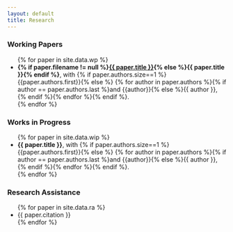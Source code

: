 ```yaml
---
layout: default
title: Research
---
```

<div class="container" id="research">
<h3>Working Papers</h3>
<ul>
{% for paper in site.data.wp %}
<li><b>{% if paper.filename != null %}<a href="/assets/{{ paper.filename }}">{{ paper.title }}</a>{% else %}{{ paper.title }}{% endif %}</b>, with {% if paper.authors.size==1 %}{{paper.authors.first}}{% else %} {% for author in paper.authors %}{% if author == paper.authors.last %}and {{author}}{% else %}{{ author }}, {% endif %}{% endfor %}{% endif %}.</li>
{% endfor %}
</ul>

<h3>Works in Progress</h3>
<ul>
{% for paper in site.data.wip %}
<li><b>{{ paper.title }}</b>, with {% if paper.authors.size==1 %}{{paper.authors.first}}{% else %} {% for author in paper.authors %}{% if author == paper.authors.last %}and {{author}}{% else %}{{ author }}, {% endif %}{% endfor %}{% endif %}.</li>
{% endfor %}
</ul>

<h3>Research Assistance</h3>
<ul>
{% for paper in site.data.ra %}
<li>{{ paper.citation }}</li>
{% endfor %}
</ul>
</div>
